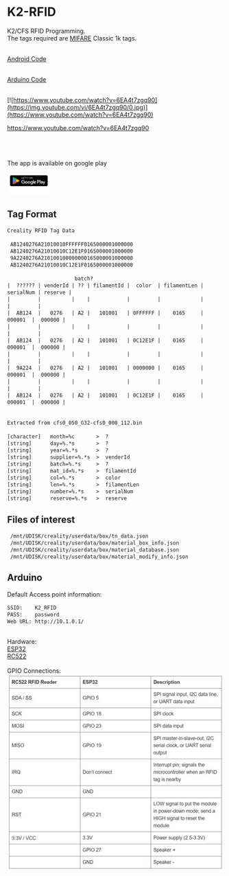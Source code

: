 # K2-RFID
K2/CFS RFID Programming.<br>
The tags required are <a href=https://en.wikipedia.org/wiki/MIFARE>MIFARE</a> Classic 1k tags.<br>


<br>
<a href=https://github.com/DnG-Crafts/K2-RFID/tree/main/Android/SpoolID>Android Code</a>
<br>
<br>

<a href=https://github.com/DnG-Crafts/K2-RFID/tree/main/Arduino/Spool_ID>Arduino Code</a>
<br>
<br>

[![https://www.youtube.com/watch?v=6EA4t7zgq90](https://img.youtube.com/vi/6EA4t7zgq90/0.jpg)](https://www.youtube.com/watch?v=6EA4t7zgq90)

https://www.youtube.com/watch?v=6EA4t7zgq90<br>


<br><br><br>
The app is available on google play<br>
<a href="https://play.google.com/store/apps/details?id=dngsoftware.spoolid&hl=en"><img src=https://github.com/DnG-Crafts/K2-RFID/blob/main/gp.webp width="20%" height="20%"></a>
<br>



## Tag Format
```
Creality RFID Tag Data

 AB1240276A21010010FFFFFF0165000001000000
 AB1240276A21010010C12E1F0165000001000000
 9A2240276A210100100000000165000001000000
 AB1240276A21010010C12E1F0165000001000000
 
                      batch?
|  ?????? | venderId | ?? | filamentId |  color  | filamentLen | serialNum | reserve |
|         |          |    |            |         |             |           |         |
|  AB124  |   0276   | A2 |   101001   | 0FFFFFF |    0165     |   000001  |  000000 |
|         |          |    |            |         |             |           |         |
|  AB124  |   0276   | A2 |   101001   | 0C12E1F |    0165     |   000001  |  000000 |
|         |          |    |            |         |             |           |         |
|  9A224  |   0276   | A2 |   101001   | 0000000 |    0165     |   000001  |  000000 |
|         |          |    |            |         |             |           |         |
|  AB124  |   0276   | A2 |   101001   | 0C12E1F |    0165     |   000001  |  000000 |
  

Extracted from cfs0_050_G32-cfs0_000_112.bin

[character]   month=%c       >  ?
[string]      day=%.*s       >  ?
[string]      year=%.*s      >  ?
[string]      supplier=%.*s  >  venderId
[string]      batch=%.*s     >  ?
[string]      mat_id=%.*s    >  filamentId
[string]      col=%.*s       >  color
[string]      len=%.*s       >  filamentLen
[string]      number=%.*s    >  serialNum
[string]      reserve=%.*s   >  reserve

```

## Files of interest
```
 /mnt/UDISK/creality/userdata/box/tn_data.json
 /mnt/UDISK/creality/userdata/box/material_box_info.json
 /mnt/UDISK/creality/userdata/box/material_database.json
 /mnt/UDISK/creality/userdata/box/material_modify_info.json
```


## Arduino

Default Access point information:<br>
```
SSID:    K2_RFID
PASS:    password
Web URL: http://10.1.0.1/
```
<br>
Hardware:<br>
<a href=https://en.wikipedia.org/wiki/ESP32>ESP32</a><br>
<a href=https://esphome.io/components/binary_sensor/rc522.html>RC522</a><br>
<br>
GPIO Connections:<br>
<img src=https://github.com/DnG-Crafts/K2-RFID/blob/main/pins.jpg>







